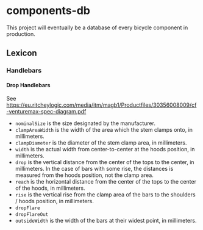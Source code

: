# components-db

This project will eventually be a database of every bicycle component in production.


## Lexicon

### Handlebars

#### Drop Handlebars

See https://eu.ritcheylogic.com/media/itm/magb1/Productfiles/30356008009/cf-venturemax-spec-diagram.pdf

 * `nominalSize` is the size designated by the manufacturer.
 * `clampAreaWidth` is the width of the area which the stem clamps onto, in millimeters.
 * `clampDiameter` is the diameter of the stem clamp area, in millimeters.
 * `width` is the actual width from center-to-center at the hoods position, in millimeters.
 * `drop` is the vertical distance from the center of the tops to the center, in millimeters. In the case of bars with some rise, the distances is measured from the hoods position, not the clamp area.
 * `reach` is the horizontal distance from the center of the tops to the center of the hoods, in millimeters.
 * `rise` is the vertical rise from the clamp area of the bars to the shoulders / hoods position, in millimeters.
 * `dropFlare`
 * `dropFlareOut`
 * `outsideWidth` is the width of the bars at their widest point, in millimeters.
